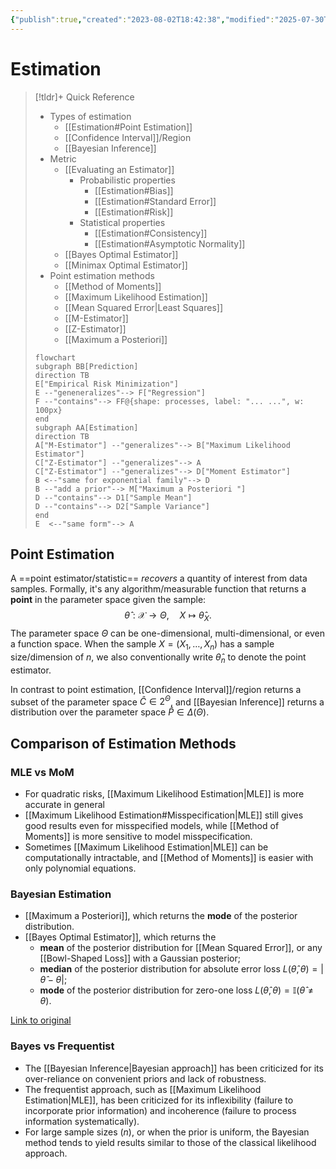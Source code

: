 ```yaml
---
{"publish":true,"created":"2023-08-02T18:42:38","modified":"2025-07-30T02:57:19","cssclasses":"","type":"index","sup":["[[Machine Learning]]","[[Statistics]]"],"state":"done"}
---
```



# Estimation

> [!tldr]+ Quick Reference
>
> - Types of estimation
>     - [[Estimation#Point Estimation]]
>     - [[Confidence Interval]]/Region
>     - [[Bayesian Inference]]
> - Metric
>     - [[Evaluating an Estimator]]
>         - Probabilistic properties
>         	- [[Estimation#Bias]]
>         	- [[Estimation#Standard Error]]
>         	- [[Estimation#Risk]]
>         - Statistical properties
>         	- [[Estimation#Consistency]]
>         	- [[Estimation#Asymptotic Normality]]
>     - [[Bayes Optimal Estimator]]
>     - [[Minimax Optimal Estimator]]
> - Point estimation methods
>     - [[Method of Moments]]
>     - [[Maximum Likelihood Estimation]]
>     - [[Mean Squared Error\|Least Squares]]
>     - [[M-Estimator]]
>     - [[Z-Estimator]]
>     - [[Maximum a Posteriori]]
>
> ```mermaid
> flowchart
> subgraph BB[Prediction]
> direction TB
> E["Empirical Risk Minimization"]
> E --"geneneralizes"--> F["Regression"]
> F --"contains"--> FF@{shape: processes, label: "... ...", w: 100px}
> end
> subgraph AA[Estimation]
> direction TB
> A["M-Estimator"] --"generalizes"--> B["Maximum Likelihood Estimator"]
> C["Z-Estimator"] --"generalizes"--> A
> C["Z-Estimator"] --"generalizes"--> D["Moment Estimator"]
> B <--"same for exponential family"--> D
> B --"add a prior"--> M["Maximum a Posteriori "]
> D --"contains"--> D1["Sample Mean"]
> D --"contains"--> D2["Sample Variance"]
> end
> E  <--"same form"--> A
> ```

## Point Estimation

A ==point estimator/statistic== *recovers* a quantity of interest from data samples. Formally, it's any algorithm/measurable function that returns a **point** in the parameter space given the sample:
$$
\hat{\theta} : \mathcal{X}\to \Theta, \quad X \mapsto \hat{\theta}_{X}.
$$
The parameter space $\Theta$ can be one-dimensional, multi-dimensional, or even a function space. When the sample $X=(X_{1},\dots,X_{n})$ has a sample size/dimension of $n$, we also conventionally write $\hat{\theta}_{n}$ to denote the point estimator.

In contrast to point estimation, [[Confidence Interval]]/region returns a subset of the parameter space $\hat{C}\in 2^{\Theta}$, and [[Bayesian Inference]] returns a distribution over the parameter space $\hat{P}\in \Delta(\Theta)$.



## Comparison of Estimation Methods  

### MLE vs MoM

- For quadratic risks, [[Maximum Likelihood Estimation\|MLE]] is more accurate in general
- [[Maximum Likelihood Estimation#Misspecification\|MLE]] still gives good results even for misspecified models, while [[Method of Moments]] is more sensitive to model misspecification.
- Sometimes [[Maximum Likelihood Estimation\|MLE]] can be computationally intractable, and [[Method of Moments]] is easier with only polynomial equations.

### Bayesian Estimation

<div class="transclude" data-embed-alias="  " data-url="Bayesian Inference"> 

* [[Maximum a Posteriori]], which returns the **mode** of the posterior distribution.
* [[Bayes Optimal Estimator]], which returns the
    * **mean** of the posterior distribution for [[Mean Squared Error]], or any [[Bowl-Shaped Loss]] with a Gaussian posterior;
    * **median** of the posterior distribution for absolute error loss $L(\hat{\theta},\theta)= |\hat{\theta}-\theta|$;
    * **mode** of the posterior distribution for zero-one loss $L(\hat{\theta},\theta)= \mathbb{I}(\hat{\theta}\ne\theta)$.

</div>
 <a href="Bayesian Inference" class="internal transclude-src">Link to original</a>

### Bayes vs Frequentist

- The [[Bayesian Inference\|Bayesian approach]] has been criticized for its over-reliance on convenient priors and lack of robustness.
- The frequentist approach, such as [[Maximum Likelihood Estimation\|MLE]], has been criticized for its inflexibility (failure to incorporate prior information) and incoherence (failure to process information systematically).
- For large sample sizes ($n$), or when the prior is uniform, the Bayesian method tends to yield results similar to those of the classical likelihood approach.
